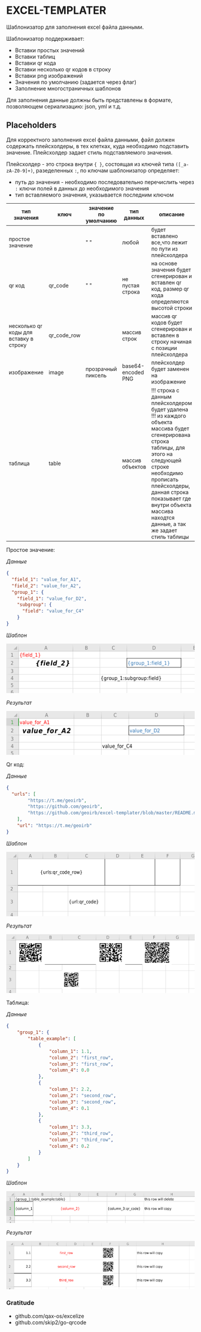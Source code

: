 # EXCEL-TEMPLATER

Шаблонизатор для заполнения excel файла данными.

Шаблонизатор поддерживает:
* Вставки простых значений
* Вставки таблиц
* Вставки qr кода
* Вставки несколько qr кодов в строку
* Вставки png изображений
* Значения по умолчанию (задается через флаг)
* Заполнение многостраничных шаблонов

Для заполнения данные должны быть представлены в формате, позволяющем сериализацию: json, yml и т.д. 

## Placeholders

Для корректного заполнения excel файла данными, файл должен содержать плейсхолдeры, в тех клетках, куда необходимо подставить значение. Плейсхолдер задает стиль подставляемого значения.

Плейсхолдер - это строка внутри `{ }`, состоящая из ключей типа `([_a-zA-Z0-9]+)`, разеделенных `:`, по ключам шаблонизатор определяет:
- путь до значения - необходимо последовательно перечислить через `:` ключи полей в данных до необходимого значения
- тип вставляемого значения, указывается последним ключом
  
| тип значения                           | ключ        | значение по умолчанию | тип данных       | описание                                                                                            |
|----------------------------------------|-------------|-----------------------|------------------|-----------------------------------------------------------------------------------------------------|
| простое значение                       |             | " "                   | любой            | будет вставлено все,что лежит по пути из плейсхолдера                                               |
| qr код                                 | qr_code     | " "                   | не пустая строка | на основе значения будет сгенерирован и вставлен qr код, размер qr кода определяются высотой строки |
| несколько qr коды для вставку в строку | qr_code_row |                       | массив строк     | массив qr кодов будет сгенерирован и вставлен в строку начиная с позиции плейсхолдера               |
| изображение                            | image       | прозрачный пиксель    | base64-encoded PNG | плейсхолдер будет заменен на изображение  
| таблица                                | table       |                       | массив объектов  | !!! строка с данным плейсхолдером будет удалена !!! из каждого объекта массива будет сгенерирована строка таблицы, для этого на следующей строке необходимо прописать плейсхолдеры, данная строка показывает где внутри объекта массива находтся данные, а так же задает стиль таблицы |

Простое значение:

_Данные_

```json
{
  "field_1": "value_for_A1",
  "field_2": "value_for_A2",
  "group_1": {
    "field_1": "value_for_D2",
    "subgroup": {
      "field": "value_for_C4"
    }
}
```

_Шаблон_

![simple_value_template](images/simple_value_template.png)

_Результат_

![simple_value_result](images/simple_value_result.png)

Qr код:

_Данные_

```json
{
  "urls": [
		"https://t.me/geoirb",
		"https://github.com/geoirb",
		"https://github.com/geoirb/excel-templater/blob/master/README.md"
	],
	"url": "https://t.me/geoirb"
}
```

_Шаблон_

![qr_code_template](images/qr_code_template.png)

_Результат_

![qr_code_result](images/qr_code_result.png)


Таблица:

_Данные_

```json
{
	"group_1": {
		"table_example": [
			{
				"column_1": 1.1,
				"column_2": "first_row",
				"column_3": "first_row",
				"column_4": 0.0
			},
			{
				"column_1": 2.2,
				"column_2": "second_row",
				"column_3": "second_row",
				"column_4": 0.1
			},
			{
				"column_1": 3.3,
				"column_2": "third_row",
				"column_3": "third_row",
				"column_4": 0.2
			}
		]
	}
}
```

_Шаблон_

![table_template](images/table_template.png)

_Результат_

![table_result](images/table_result.png)

### Gratitude

- github.com/qax-os/excelize
- github.com/skip2/go-qrcode
